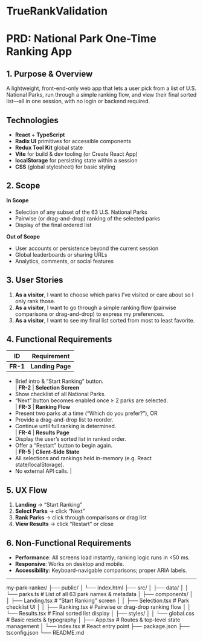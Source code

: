 # TrueRankValidation

# PRD: National Park One-Time Ranking App

## 1. Purpose & Overview

A lightweight, front-end-only web app that lets a user pick from a list of U.S. National Parks, run through a simple ranking flow, and view their final sorted list—all in one session, with no login or backend required.

## Technologies

- **React** + **TypeScript**
- **Radix UI** primitives for accessible components
- **Redux Tool Kit** global state
- **Vite** for build & dev tooling (or Create React App)
- **localStorage** for persisting state within a session
- **CSS** (global stylesheet) for basic styling

## 2. Scope

**In Scope**

- Selection of any subset of the 63 U.S. National Parks
- Pairwise (or drag-and-drop) ranking of the selected parks
- Display of the final ordered list

**Out of Scope**

- User accounts or persistence beyond the current session
- Global leaderboards or sharing URLs
- Analytics, comments, or social features

## 3. User Stories

1. **As a visitor**, I want to choose which parks I’ve visited or care about so I only rank those.
2. **As a visitor**, I want to go through a simple ranking flow (pairwise comparisons or drag-and-drop) to express my preferences.
3. **As a visitor**, I want to see my final list sorted from most to least favorite.

## 4. Functional Requirements

| ID       | Requirement      |
| -------- | ---------------- |
| **FR-1** | **Landing Page** |

- Brief intro & “Start Ranking” button.  
  | **FR-2** | **Selection Screen**
- Show checklist of all National Parks.
- “Next” button becomes enabled once ≥ 2 parks are selected.  
  | **FR-3** | **Ranking Flow**
- Present two parks at a time (“Which do you prefer?”), OR
- Provide a drag-and-drop list to reorder.
- Continue until full ranking is determined.  
  | **FR-4** | **Results Page**
- Display the user’s sorted list in ranked order.
- Offer a “Restart” button to begin again.  
  | **FR-5** | **Client-Side State**
- All selections and rankings held in-memory (e.g. React state/localStorage).
- No external API calls. |

## 5. UX Flow

1. **Landing** → “Start Ranking”
2. **Select Parks** → click “Next”
3. **Rank Parks** → click through comparisons or drag list
4. **View Results** → click “Restart” or close

## 6. Non-Functional Requirements

- **Performance**: All screens load instantly; ranking logic runs in <50 ms.
- **Responsive**: Works on desktop and mobile.
- **Accessibility**: Keyboard-navigable comparisons; proper ARIA labels.

---

my-park-ranker/
├── public/
│ └── index.html
├── src/
│ ├── data/
│ │ └── parks.ts # List of all 63 park names & metadata
│ ├── components/
│ │ ├── Landing.tsx # “Start Ranking” screen
│ │ ├── Selection.tsx # Park checklist UI
│ │ ├── Ranking.tsx # Pairwise or drag-drop ranking flow
│ │ └── Results.tsx # Final sorted list display
│ ├── styles/
│ │ └── global.css # Basic resets & typography
│ ├── App.tsx # Routes & top-level state management
│ └── index.tsx # React entry point
├── package.json
├── tsconfig.json
└── README.md
